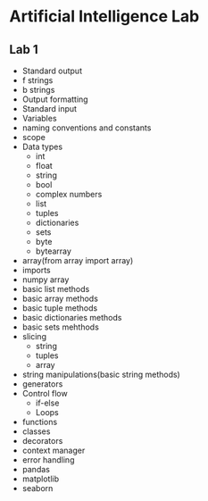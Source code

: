 # Artificial Intelligence Lab

## Lab 1

- Standard output
- f strings
- b strings
- Output formatting
- Standard input
- Variables
- naming conventions and constants
- scope
- Data types
    - int
    - float
    - string
    - bool
    - complex numbers
    - list
    - tuples
    - dictionaries
    - sets
    - byte
    - bytearray
- array(from array import array)
- imports
- numpy array
- basic list methods
- basic array methods 
- basic tuple methods
- basic dictionaries methods
- basic sets mehthods
- slicing
    - string
    - tuples
    - array
- string manipulations(basic string methods)
- generators
- Control flow
    - if-else
    - Loops
- functions
- classes
- decorators
- context manager
- error handling
- pandas
- matplotlib
- seaborn
